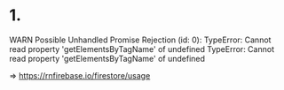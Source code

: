 # 1.

WARN Possible Unhandled Promise Rejection (id: 0):
TypeError: Cannot read property 'getElementsByTagName' of undefined
TypeError: Cannot read property 'getElementsByTagName' of undefined

=> https://rnfirebase.io/firestore/usage
